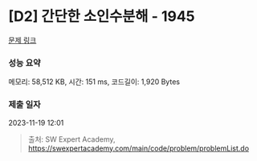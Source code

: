 # [D2] 간단한 소인수분해 - 1945 

[문제 링크](https://swexpertacademy.com/main/code/problem/problemDetail.do?contestProbId=AV5Pl0Q6ANQDFAUq) 

### 성능 요약

메모리: 58,512 KB, 시간: 151 ms, 코드길이: 1,920 Bytes

### 제출 일자

2023-11-19 12:01



> 출처: SW Expert Academy, https://swexpertacademy.com/main/code/problem/problemList.do